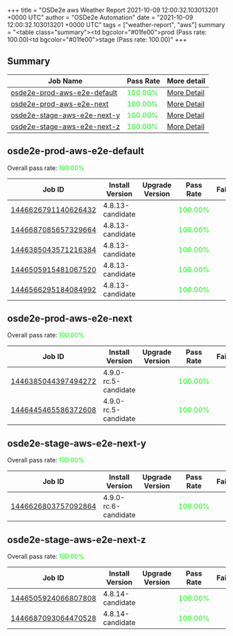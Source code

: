 +++
title = "OSDe2e aws Weather Report 2021-10-09 12:00:32.103013201 +0000 UTC"
author = "OSDe2e Automation"
date = "2021-10-09 12:00:32.103013201 +0000 UTC"
tags = ["weather-report", "aws"]
summary = "<table class=\"summary\"><tr><td bgcolor=\"#01fe00\"></td><td>prod (Pass rate: 100.00)</td></tr><tr><td bgcolor=\"#01fe00\"></td><td>stage (Pass rate: 100.00)</td></tr></table>"
+++
## Summary

| Job Name | Pass Rate | More detail |
|----------|-----------|-------------|
|[osde2e-prod-aws-e2e-default](https://prow.ci.openshift.org/?job=osde2e-prod-aws-e2e-default)| <span style="color:#01fe00;">100.00%</span>|[More Detail](#osde2e-prod-aws-e2e-default)|
|[osde2e-prod-aws-e2e-next](https://prow.ci.openshift.org/?job=osde2e-prod-aws-e2e-next)| <span style="color:#01fe00;">100.00%</span>|[More Detail](#osde2e-prod-aws-e2e-next)|
|[osde2e-stage-aws-e2e-next-y](https://prow.ci.openshift.org/?job=osde2e-stage-aws-e2e-next-y)| <span style="color:#01fe00;">100.00%</span>|[More Detail](#osde2e-stage-aws-e2e-next-y)|
|[osde2e-stage-aws-e2e-next-z](https://prow.ci.openshift.org/?job=osde2e-stage-aws-e2e-next-z)| <span style="color:#01fe00;">100.00%</span>|[More Detail](#osde2e-stage-aws-e2e-next-z)|



## osde2e-prod-aws-e2e-default

Overall pass rate: <span style="color:#01fe00;">100.00%</span>

| Job ID | Install Version | Upgrade Version | Pass Rate | Failures |
|--------|-----------------|-----------------|-----------|----------|
[1446626791140626432](https://prow.ci.openshift.org/view/gs/origin-ci-test/logs/osde2e-prod-aws-e2e-default/1446626791140626432) | 4.8.13-candidate |  | <span style="color:#01fe00;">100.00%</span>|
[1446687085657329664](https://prow.ci.openshift.org/view/gs/origin-ci-test/logs/osde2e-prod-aws-e2e-default/1446687085657329664) | 4.8.13-candidate |  | <span style="color:#01fe00;">100.00%</span>|
[1446385043571216384](https://prow.ci.openshift.org/view/gs/origin-ci-test/logs/osde2e-prod-aws-e2e-default/1446385043571216384) | 4.8.13-candidate |  | <span style="color:#01fe00;">100.00%</span>|
[1446505915481067520](https://prow.ci.openshift.org/view/gs/origin-ci-test/logs/osde2e-prod-aws-e2e-default/1446505915481067520) | 4.8.13-candidate |  | <span style="color:#01fe00;">100.00%</span>|
[1446566295184084992](https://prow.ci.openshift.org/view/gs/origin-ci-test/logs/osde2e-prod-aws-e2e-default/1446566295184084992) | 4.8.13-candidate |  | <span style="color:#01fe00;">100.00%</span>|



## osde2e-prod-aws-e2e-next

Overall pass rate: <span style="color:#01fe00;">100.00%</span>

| Job ID | Install Version | Upgrade Version | Pass Rate | Failures |
|--------|-----------------|-----------------|-----------|----------|
[1446385044397494272](https://prow.ci.openshift.org/view/gs/origin-ci-test/logs/osde2e-prod-aws-e2e-next/1446385044397494272) | 4.9.0-rc.5-candidate |  | <span style="color:#01fe00;">100.00%</span>|
[1446445465586372608](https://prow.ci.openshift.org/view/gs/origin-ci-test/logs/osde2e-prod-aws-e2e-next/1446445465586372608) | 4.9.0-rc.5-candidate |  | <span style="color:#01fe00;">100.00%</span>|



## osde2e-stage-aws-e2e-next-y

Overall pass rate: <span style="color:#01fe00;">100.00%</span>

| Job ID | Install Version | Upgrade Version | Pass Rate | Failures |
|--------|-----------------|-----------------|-----------|----------|
[1446626803757092864](https://prow.ci.openshift.org/view/gs/origin-ci-test/logs/osde2e-stage-aws-e2e-next-y/1446626803757092864) | 4.9.0-rc.6-candidate |  | <span style="color:#01fe00;">100.00%</span>|



## osde2e-stage-aws-e2e-next-z

Overall pass rate: <span style="color:#01fe00;">100.00%</span>

| Job ID | Install Version | Upgrade Version | Pass Rate | Failures |
|--------|-----------------|-----------------|-----------|----------|
[1446505924066807808](https://prow.ci.openshift.org/view/gs/origin-ci-test/logs/osde2e-stage-aws-e2e-next-z/1446505924066807808) | 4.8.14-candidate |  | <span style="color:#01fe00;">100.00%</span>|
[1446687093064470528](https://prow.ci.openshift.org/view/gs/origin-ci-test/logs/osde2e-stage-aws-e2e-next-z/1446687093064470528) | 4.8.14-candidate |  | <span style="color:#01fe00;">100.00%</span>|




